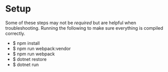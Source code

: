# Setup

Some of these steps may not be *required* but are helpful when troubleshooting. Running the following to make sure everything is compiled correctly.

- $ npm install
- $ npm run webpack:vendor
- $ npm run webpack
- $ dotnet restore
- $ dotnet run